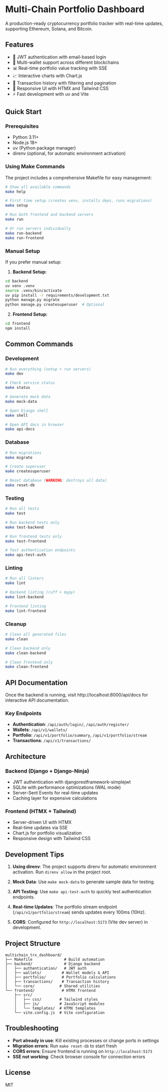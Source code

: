 # Multi-Chain Portfolio Dashboard

A production-ready cryptocurrency portfolio tracker with real-time updates, supporting Ethereum, Solana, and Bitcoin.

## Features

- 🔐 JWT authentication with email-based login
- 💼 Multi-wallet support across different blockchains
- 📊 Real-time portfolio value tracking with SSE
- 📈 Interactive charts with Chart.js
- 💸 Transaction history with filtering and pagination
- 🎨 Responsive UI with HTMX and Tailwind CSS
- ⚡ Fast development with uv and Vite

## Quick Start

### Prerequisites

- Python 3.11+
- Node.js 18+
- uv (Python package manager)
- direnv (optional, for automatic environment activation)

### Using Make Commands

The project includes a comprehensive Makefile for easy management:

```bash
# Show all available commands
make help

# First time setup (creates venv, installs deps, runs migrations)
make setup

# Run both frontend and backend servers
make run

# Or run servers individually
make run-backend
make run-frontend
```

### Manual Setup

If you prefer manual setup:

1. **Backend Setup:**
```bash
cd backend
uv venv .venv
source .venv/bin/activate
uv pip install -r requirements/development.txt
python manage.py migrate
python manage.py createsuperuser  # Optional
```

2. **Frontend Setup:**
```bash
cd frontend
npm install
```

## Common Commands

### Development

```bash
# Run everything (setup + run servers)
make dev

# Check service status
make status

# Generate mock data
make mock-data

# Open Django shell
make shell

# Open API docs in browser
make api-docs
```

### Database

```bash
# Run migrations
make migrate

# Create superuser
make createsuperuser

# Reset database (WARNING: destroys all data)
make reset-db
```

### Testing

```bash
# Run all tests
make test

# Run backend tests only
make test-backend

# Run frontend tests only
make test-frontend

# Test authentication endpoints
make api-test-auth
```

### Linting

```bash
# Run all linters
make lint

# Backend linting (ruff + mypy)
make lint-backend

# Frontend linting
make lint-frontend
```

### Cleanup

```bash
# Clean all generated files
make clean

# Clean backend only
make clean-backend

# Clean frontend only
make clean-frontend
```

## API Documentation

Once the backend is running, visit http://localhost:8000/api/docs for interactive API documentation.

### Key Endpoints

- **Authentication**: `/api/auth/login/`, `/api/auth/register/`
- **Wallets**: `/api/v1/wallets/`
- **Portfolio**: `/api/v1/portfolio/summary`, `/api/v1/portfolio/stream`
- **Transactions**: `/api/v1/transactions/`

## Architecture

### Backend (Django + Django-Ninja)
- JWT authentication with djangorestframework-simplejwt
- SQLite with performance optimizations (WAL mode)
- Server-Sent Events for real-time updates
- Caching layer for expensive calculations

### Frontend (HTMX + Tailwind)
- Server-driven UI with HTMX
- Real-time updates via SSE
- Chart.js for portfolio visualization
- Responsive design with Tailwind CSS

## Development Tips

1. **Using direnv**: The project supports direnv for automatic environment activation. Run `direnv allow` in the project root.

2. **Mock Data**: Use `make mock-data` to generate sample data for testing.

3. **API Testing**: Use `make api-test-auth` to quickly test authentication endpoints.

4. **Real-time Updates**: The portfolio stream endpoint (`/api/v1/portfolio/stream`) sends updates every 100ms (10Hz).

5. **CORS**: Configured for `http://localhost:5173` (Vite dev server) in development.

## Project Structure

```
multichain_trx_dashboard/
├── Makefile              # Build automation
├── backend/              # Django backend
│   ├── authentication/   # JWT auth
│   ├── wallets/         # Wallet models & API
│   ├── portfolio/       # Portfolio calculations
│   ├── transactions/    # Transaction history
│   └── core/           # Shared utilities
└── frontend/            # HTMX frontend
    ├── src/
    │   ├── css/        # Tailwind styles
    │   ├── js/         # JavaScript modules
    │   └── templates/  # HTMX templates
    └── vite.config.js  # Vite configuration
```

## Troubleshooting

- **Port already in use**: Kill existing processes or change ports in settings
- **Migration errors**: Run `make reset-db` to start fresh
- **CORS errors**: Ensure frontend is running on `http://localhost:5173`
- **SSE not working**: Check browser console for connection errors

## License

MIT